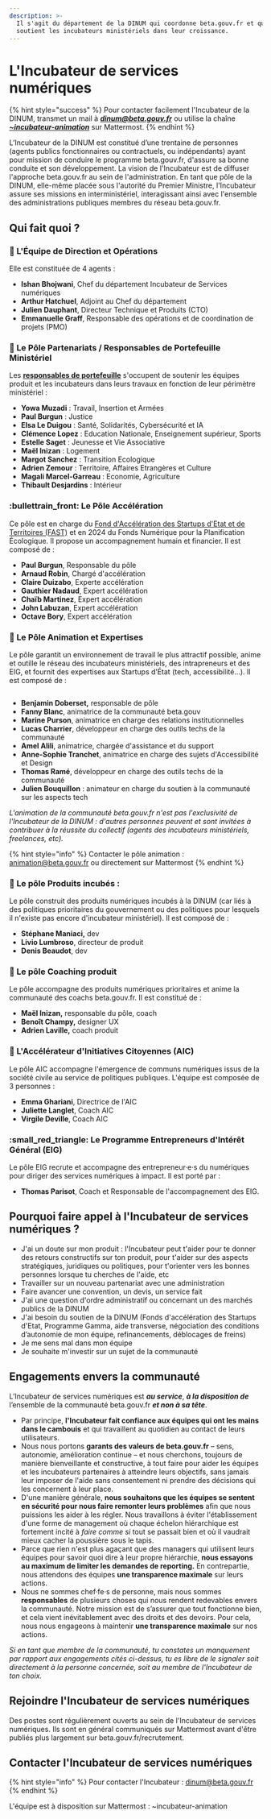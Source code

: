```yaml
---
description: >-
  Il s'agit du département de la DINUM qui coordonne beta.gouv.fr et qui
  soutient les incubateurs ministériels dans leur croissance.
---
```


# L'Incubateur de services numériques

{% hint style="success" %}
Pour contacter facilement l'Incubateur de la DINUM, transmet un mail à _**dinum@beta.gouv.fr**_ ou utilise la chaîne [_**\~incubateur-animation**_](https://mattermost.incubateur.net/betagouv/channels/incubateur-animation) sur Mattermost.
{% endhint %}

L’Incubateur de la DINUM est constitué d’une trentaine de personnes (agents publics fonctionnaires ou contractuels, ou indépendants) ayant pour mission de conduire le programme beta.gouv.fr, d'assure sa bonne conduite et son développement. La vision de l'Incubateur est de diffuser l'approche beta.gouv.fr au sein de l'administration. En tant que pôle de la DINUM, elle-même placée sous l'autorité du Premier Ministre, l'Incubateur assure ses missions en interministériel, interagissant ainsi avec l'ensemble des administrations publiques membres du réseau beta.gouv.fr.

## Qui fait quoi ?

### :crown: L'Équipe de Direction et Opérations

Elle est constituée de  4 agents :&#x20;

* **Ishan Bhojwani**, Chef du département Incubateur de Services numériques
* **Arthur Hatchuel**, Adjoint au Chef du département
* **Julien Dauphant**, Directeur Technique et Produits (CTO)
* **Emmanuelle Graff**, Responsable des opérations et de coordination de projets (PMO)

### :briefcase: Le Pôle Partenariats / Responsables de Portefeuille Ministériel

Les [**responsables de portefeuille**](../../gerer-sa-startup-detat-ou-de-territoires-au-quotidien/decouvrir-les-differents-metiers-dune-startup-detat/les-differents-metiers-dans-une-startup-detat/responsables-de-portefeuille.md) s'occupent de soutenir les équipes produit et les incubateurs dans leurs travaux en fonction de leur périmètre ministériel :&#x20;

* **Yowa Muzadi** : Travail, Insertion et Armées
* **Paul Burgun** : Justice
* **Elsa Le Duigou** : Santé, Solidarités, Cybersécurité et IA
* **Clémence Lopez** : Education Nationale, Enseignement supérieur, Sports
* **Estelle Saget** : Jeunesse et Vie Associative
* **Maël Inizan** : Logement
* **Margot Sanchez** : Transition Ecologique
* **Adrien Zemour** : Territoire, Affaires Etrangères et Culture
* **Magali Marcel-Garreau** : Economie, Agriculture
* **Thibault Desjardins** : Intérieur&#x20;

### :bullettrain\_front: Le Pôle Accélération

Ce pôle est en charge du [Fond d'Accélération des Startups d'Etat et de Territoires (FAST)](../../gerer-sa-startup-detat-ou-de-territoires-au-quotidien/la-vie-dune-se/acceleration/fonds-dacceleration-des-startups-detat.md) et en 2024 du Fonds Numérique pour la Planification Écologique. Il propose un accompagnement humain et financier. Il est composé de :&#x20;

* **Paul Burgun**, Responsable du pôle
* **Arnaud Robin**, Chargé d'accélération
* **Claire Duizabo**, Experte accélération
* **Gauthier Nadaud**, Expert accélération
* **Chaïb Martinez**, Expert accélération
* **John Labuzan**, Expert accélération
* **Octave Bory**, Expert accélération

### :unicorn: Le Pôle Animation et Expertises

Le pôle garantit un environnement de travail le plus attractif possible, anime et outille le réseau des incubateurs ministériels, des intrapreneurs et des EIG, et fournit des expertises aux Startups d’État (tech, accessibilité...). Il est composé de :

<figure><img src="../../.gitbook/assets/image (29).png" alt=""><figcaption></figcaption></figure>

* **Benjamin Doberset,** responsable de pôle
* **Fanny Blanc**, animatrice de la communauté beta.gouv
* **Marine Purson**, animatrice en charge des relations institutionnelles
* **Lucas Charrier**, développeur en charge des outils techs de la communauté
* **Amel Alili**, animatrice, chargée d'assistance et du support
* **Anne-Sophie Tranchet**, animatrice en charge des sujets d'Accessibilité et Design
* **Thomas Ramé**, développeur en charge des outils techs de la communauté
* **Julien Bouquillon** : animateur en charge du soutien à la communauté sur les aspects tech

_L'animation de la communauté beta.gouv.fr n'est pas l'exclusivité de l'Incubateur de la DINUM : d'autres personnes peuvent et sont invitées à contribuer à la réussite du collectif (agents des incubateurs ministériels, freelances, etc)._

{% hint style="info" %}
Contacter le pôle animation : animation@beta.gouv.fr ou directement sur Mattermost
{% endhint %}

### :jigsaw: Le pôle Produits incubés :&#x20;

Le pôle construit des produits numériques incubés à la DINUM (car liés à des politiques prioritaires du gouvernement ou des politiques pour lesquels il n'existe pas encore d'incubateur ministériel). Il est composé de :&#x20;

* **Stéphane Maniaci,** dev
* **Livio Lumbroso**, directeur de produit
* **Denis Beaudot**, dev&#x20;

### :basketball: Le pôle Coaching produit

Le pôle accompagne des produits numériques prioritaires et anime la communauté des coachs beta.gouv.fr. Il est constitué de :&#x20;

* **Maël Inizan,** responsable du pôle, coach
* **Benoît Champy,** designer UX
* **Adrien Laville,** coach produit

### :handshake: L'Accélérateur d'Initiatives Citoyennes (AIC)

Le pôle AIC accompagne l'émergence de communs numériques issus de la société civile au service de politiques publiques. L'équipe est composée de 3 personnes :&#x20;

* **Emma Ghariani**, Directrice de l'AIC
* **Juliette Langlet**, Coach AIC
* **Virgile Deville**, Coach AIC

### :small\_red\_triangle: Le Programme Entrepreneurs d'Intérêt Général (EIG)

Le pôle EIG recrute et accompagne des entrepreneur·e·s du numériques pour diriger des services numériques à impact. Il est porté par :&#x20;

* **Thomas Parisot**, Coach et Responsable de l'accompagnement des EIG.

## Pourquoi faire appel à l'Incubateur de services numériques ?

* J'ai un doute sur mon produit : l'Incubateur peut t'aider pour te donner des retours constructifs sur ton produit, pour t'aider sur des aspects stratégiques, juridiques ou politiques, pour t'orienter vers les bonnes personnes lorsque tu cherches de l'aide, etc
* Travailler sur un nouveau partenariat avec une administration
* Faire avancer une convention, un devis, un service fait
* J'ai une question d'ordre administratif ou concernant un des marchés publics de la DINUM
* J'ai besoin du soutien de la DINUM (Fonds d'accélération des Startups d'Etat, Programme Gamma, aide transverse, négociation des conditions d’autonomie de mon équipe, refinancements, déblocages de freins)
* Je me sens mal dans mon équipe
* Je souhaite m'investir sur un sujet de la communauté

## Engagements envers la communauté

L’Incubateur de services numériques est _**au service**_, _**à la disposition de**_ l’ensemble de la communauté beta.gouv.fr _**et non à sa tête**_.

* Par principe, **l'Incubateur fait confiance aux équipes qui ont les mains dans le cambouis** et qui travaillent au quotidien au contact de leurs utilisateurs.
* Nous nous portons **garants des valeurs de beta.gouv.fr** – sens, autonomie, amélioration continue – et nous cherchons, toujours de manière bienveillante et constructive, à tout faire pour aider les équipes et les incubateurs partenaires à atteindre leurs objectifs, sans jamais leur imposer de l'aide sans consentement ni prendre des décisions qui les concernent à leur place.
* D'une manière générale, **nous souhaitons que les équipes se sentent en sécurité pour nous faire remonter leurs problèmes** afin que nous puissions les aider à les régler. Nous travaillons à éviter l'établissement d'une forme de management où chaque échelon hiérarchique est fortement incité à _faire comme si_ tout se passait bien et où il vaudrait mieux cacher la poussière sous le tapis.
* Parce que rien n'est plus agaçant que des managers qui utilisent leurs équipes pour savoir quoi dire à leur propre hiérarchie, **nous essayons au maximum de limiter les demandes de reporting.** En contrepartie, nous attendons des équipes **une transparence maximale** sur leurs actions.
* Nous ne sommes chef·fe·s de personne, mais nous sommes **responsables** de plusieurs choses qui nous rendent redevables envers la communauté. Notre mission est de s’assurer que tout fonctionne bien, et cela vient inévitablement avec des droits et des devoirs. Pour cela, nous nous engageons à maintenir **une transparence maximale** sur nos actions.

_Si en tant que membre de la communauté, tu constates un manquement par rapport aux engagements cités ci-dessus, tu es libre de le signaler soit directement à la personne concernée, soit au membre de l'Incubateur de ton choix._

## Rejoindre l'Incubateur de services numériques <a href="#rejoindre-lequipe-danimation" id="rejoindre-lequipe-danimation"></a>

Des postes sont régulièrement ouverts au sein de l'Incubateur de services numériques. Ils sont en général communiqués sur Mattermost avant d'être publiés plus largement sur beta.gouv.fr/recrutement.

## Contacter l'Incubateur de services numériques

{% hint style="info" %}
Pour contacter l'Incubateur : dinum@beta.gouv.fr
{% endhint %}

L'équipe est à disposition sur Mattermost : \~incubateur-animation
